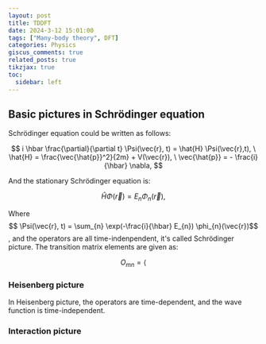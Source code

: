 ```yaml
---
layout: post
title: TDDFT
date: 2024-3-12 15:01:00
tags: ["Many-body theory", DFT]
categories: Physics
giscus_comments: true
related_posts: true
tikzjax: true
toc:
  sidebar: left
---
```


## Basic pictures in Schrödinger equation

Schrödinger equation could be written as follows:

$$ i \hbar \frac{\partial}{\partial t} \Psi(\vec{r}, t) = \hat{H} \Psi(\vec{r},t), \ \hat{H} = \frac{\vec{\hat{p}}^2}{2m} + V(\vec{r}), \  \vec{\hat{p}} = - \frac{i}{\hbar} \nabla, $$

And the stationary Schrödinger equation is:

$$ \hat{H} \Phi(\vec{r}) = E_{n} \Phi_{n}(\vec{r}), $$

Where $$ \Psi(\vec{r}, t) = \sum_{n} \exp(-\frac{i}{\hbar} E_{n}) \phi_{n}(\vec{r})$$, and the operators are all time-indenpendent, it's called Schrödinger picture. The transition matrix elements are given as:

$$ O_{mn} = \langle $$


### Heisenberg picture

In Heisenberg picture, the operators are time-dependent, and the wave function is time-independent.

### Interaction picture
